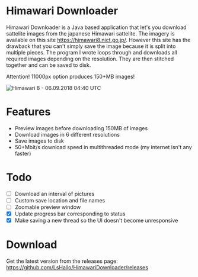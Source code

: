 # Himawari Downloader
Himawari Downloader is a Java based application that let's you download sattelite images from the japanese Himawari sattelite.
The imagery is available on this site https://himawari8.nict.go.jp/. However this site has the drawback that you can't simply save the image because it is split into multiple pieces.
The program I wrote loops through and downloads all required images depending on the resolution. They are then stitched together and can be saved to disk.

Attention! 11000px option produces 150+MB images!

![Himawari 8 - 06.09.2018 04:40 UTC](https://i.imgur.com/hUQv41q.png)

# Features
* Preview images before downloading 150MB of images
* Download images in 6 different resolutions
* Save images to disk
* 50+Mbit/s download speed in multithreaded mode (my internet isn't any faster)

# Todo
* [ ] Download an interval of pictures
* [ ] Custom save location and file names
* [ ] Zoomable preview window
* [x] Update progress bar corresponding to status
* [x] Make saving a new thread so the UI doesn't become unresponsive

# Download
Get the latest version from the releases page: https://github.com/LsHallo/HimawariDownloader/releases
